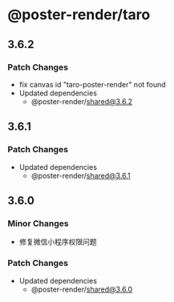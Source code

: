 # @poster-render/taro

## 3.6.2

### Patch Changes

- fix canvas id "taro-poster-render" not found
- Updated dependencies
  - @poster-render/shared@3.6.2

## 3.6.1

### Patch Changes

- Updated dependencies
  - @poster-render/shared@3.6.1

## 3.6.0

### Minor Changes

- 修复微信小程序权限问题

### Patch Changes

- Updated dependencies
  - @poster-render/shared@3.6.0
